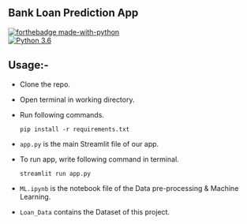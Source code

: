 ## Bank Loan Prediction App 

[![forthebadge made-with-python](http://ForTheBadge.com/images/badges/made-with-python.svg)](https://www.python.org/)                 
[![Python 3.6](https://img.shields.io/badge/python-3.6-blue.svg)](https://www.python.org/downloads/release/python-360/)  

## Usage:-

- Clone the repo.
- Open terminal in working directory.
- Run following commands.

  ```
  pip install -r requirements.txt
  ```

- `app.py` is the main Streamlit file of our app. 
- To run app, write following command in terminal.
  
  ```
  streamlit run app.py
  ```
  
- `ML.ipynb` is the notebook file of the Data pre-processing & Machine Learning.
- `Loan_Data` contains the Dataset of this project.
